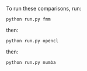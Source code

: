 To run these comparisons, run:
```
python run.py fmm
```

then:
```
python run.py opencl
```

then:
```
python run.py numba
```
